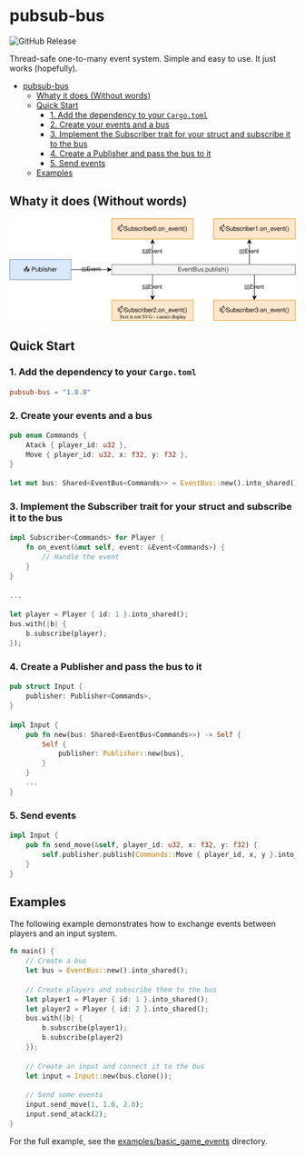 # pubsub-bus

![GitHub Release](https://img.shields.io/github/v/release/an-dr/pubsub-bus)

Thread-safe one-to-many event system. Simple and easy to use. It just works (hopefully).

- [pubsub-bus](#pubsub-bus)
    - [Whaty it does (Without words)](#whaty-it-does-without-words)
    - [Quick Start](#quick-start)
        - [1. Add the dependency to your `Cargo.toml`](#1-add-the-dependency-to-your-cargotoml)
        - [2. Create your events and a bus](#2-create-your-events-and-a-bus)
        - [3. Implement the Subscriber trait for your struct and subscribe it to the bus](#3-implement-the-subscriber-trait-for-your-struct-and-subscribe-it-to-the-bus)
        - [4. Create a Publisher and pass the bus to it](#4-create-a-publisher-and-pass-the-bus-to-it)
        - [5. Send events](#5-send-events)
    - [Examples](#examples)

## Whaty it does (Without words)

![Publishing](docs/README/structure.drawio.svg)

## Quick Start

### 1. Add the dependency to your `Cargo.toml`

```toml
pubsub-bus = "1.0.0"
```

### 2. Create your events and a bus

```rust
pub enum Commands {
    Atack { player_id: u32 },
    Move { player_id: u32, x: f32, y: f32 },
}

let mut bus: Shared<EventBus<Commands>> = EventBus::new().into_shared();
```

### 3. Implement the Subscriber trait for your struct and subscribe it to the bus

```rust
impl Subscriber<Commands> for Player {
    fn on_event(&mut self, event: &Event<Commands>) {
        // Handle the event
    }
}

...

let player = Player { id: 1 }.into_shared();
bus.with(|b| {
    b.subscribe(player);
});
```

### 4. Create a Publisher and pass the bus to it

```rust
pub struct Input {
    publisher: Publisher<Commands>,
}

impl Input {
    pub fn new(bus: Shared<EventBus<Commands>>) -> Self {
        Self {
            publisher: Publisher::new(bus),
        }
    }
    ...
}
```

### 5. Send events

```rust
impl Input {
    pub fn send_move(&self, player_id: u32, x: f32, y: f32) {
        self.publisher.publish(Commands::Move { player_id, x, y }.into_event());
    }
}
```

## Examples

The following example demonstrates how to exchange events between players and an input system.

```rust
fn main() {
    // Create a bus
    let bus = EventBus::new().into_shared();

    // Create players and subscribe them to the bus
    let player1 = Player { id: 1 }.into_shared();
    let player2 = Player { id: 2 }.into_shared();
    bus.with(|b| {
        b.subscribe(player1);
        b.subscribe(player2)
    });

    // Create an input and connect it to the bus
    let input = Input::new(bus.clone());

    // Send some events
    input.send_move(1, 1.0, 2.0);
    input.send_atack(2);
}
```

For the full example, see the [examples/basic_game_events](examples/basic_game_events) directory.


